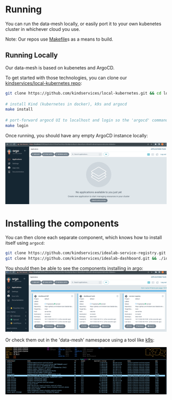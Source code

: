 # Running

You can run the data-mesh locally, or easily port it to your own kubenetes cluster in whichever cloud you use.

Note: Our repos use [Makefile](https://opensource.com/article/18/8/what-how-makefile)s as a means to build.

## Running Locally

Our data-mesh is based on kubenetes and ArgoCD. 

To get started with those technologies, you can clone our [kindservices/local-kubernetes repo](https://github.com/kindservices/local-kubernetes):
```bash
git clone https://github.com/kindservices/local-kubernetes.git && cd local-kubernetes

# install Kind (kubernetes in docker), k9s and argocd
make install

# port-forward argocd UI to localhost and login so the 'argocd' command works from your command line
make login
```

Once running, you should have any empty ArgoCD instance locally:

![Argo Empty](./argo-empty.png)


# Installing the components

You can then clone each separate component, which knows how to install itself using `argocd`:

```bash
git clone https://github.com/kindservices/idealab-service-registry.git && ./idealab-service-registry/install.sh
git clone https://github.com/kindservices/idealab-dashboard.git && ./idealab-dashboard/install.sh
```


You should then be able to see the components installing in argo:
![Argo Installing](./argo-installing.png)

Or check them out in the 'data-mesh' namespace using a tool like [k9s](https://k9scli.io/):

![K9S installed](./k9s-installed.png)

